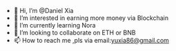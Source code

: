 - 👋 Hi, I’m @Daniel Xia
- 👀 I’m interested in earning more money via Blockchain
- 🌱 I’m currently learning  Nora 
- 💞️ I’m looking to collaborate on ETH or BNB
- 📫 How to reach me ,pls via email:yuxia86@gmail.com

<!---
DanielXia888/DanielXia888 is a ✨ special ✨ repository because its `README.md` (this file) appears on your GitHub profile.
You can click the Preview link to take a look at your changes.
--->
